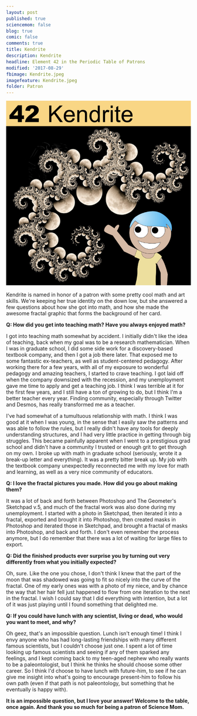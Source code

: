```yaml
---
layout: post
published: true
sciencemom: false
blog: true
comic: false
comments: true
title: Kendrite
description: Kendrite
headline: Element 42 in the Periodic Table of Patrons
modified: '2017-08-29'
fbimage: Kendrite.jpeg
imagefeature: Kendrite.jpeg
folder: Patron
---
```

<span class="image left" style="width:400px; max-width:50%"><img src="images/Patron/Kendrite.jpeg" alt="Patron 42 on the Periodic Table of Patrons - Kendrite" /></span>

Kendrite is named in honor of a patron with some pretty cool math and art skills. We're keeping her true identity on the down low, but she answered a few questions about how she got into math, and how she made the awesome fractal graphic that forms the background of her card. 

**Q: How did you get into teaching math? Have you always enjoyed math?**

I got into teaching math somewhat by accident. I initially didn't like the idea of teaching, back when my goal was to be a research mathematician. When I was in graduate school, I did some side work for a discovery-based textbook company, and then I got a job there later. That exposed me to some fantastic ex-teachers, as well as student-centered pedagogy. After working there for a few years, with all of my exposure to wonderful pedagogy and amazing teachers, I started to crave teaching. I got laid off when the company downsized with the recession, and my unemployment gave me time to apply and get a teaching job. I think I was terrible at it for the first few years, and I still have a ton of growing to do, but I think I'm a better teacher every year. Finding community, especially through Twitter and Desmos, has really transformed me as a teacher.

I've had somewhat of a tumultuous relationship with math. I think I was good at it when I was young, in the sense that I easily saw the patterns and was able to follow the rules, but I really didn't have any tools for deeply understanding structures, and I had very little practice in getting through big struggles. This became painfully apparent when I went to a prestigious grad school and didn't have a community I trusted or enough grit to get through on my own. I broke up with math in graduate school (seriously, wrote it a break-up letter and everything). It was a pretty bitter break up. My job with the textbook company unexpectedly reconnected me with my love for math and learning, as well as a very nice community of educators.

 
**Q: I love the fractal pictures you made. How did you go about making them?**

It was a lot of back and forth between Photoshop and The Geometer's Sketchpad v.5, and much of the fractal work was also done during my unemployment. I started with a photo in Sketchpad, then iterated it into a fractal, exported and brought it into Photoshop, then created masks in Photoshop and iterated those in Sketchpad, and brought a fractal of masks into Photoshop, and back and forth. I don't even remember the process anymore, but I do remember that there was a lot of waiting for large files to export.

 
**Q: Did the finished products ever surprise you by turning out very differently from what you initially expected?**

Oh, sure. Like the one you chose, I don't think I knew that the part of the moon that was shadowed was going to fit so nicely into the curve of the fractal. One of my early ones was with a photo of my niece, and by chance the way that her hair fell just happened to flow from one iteration to the next in the fractal. I wish I could say that I did everything with intention, but a lot of it was just playing until I found something that delighted me.

 
**Q: If you could have lunch with any scientist, living or dead, who would you want to meet, and why?**

Oh geez, that's an impossible question. Lunch isn't enough time! I think I envy anyone who has had long-lasting friendships with many different famous scientists, but I couldn't choose just one. I spent a lot of time looking up famous scientists and seeing if any of them sparked any feelings, and I kept coming back to my teen-aged nephew who really wants to be a paleontologist, but I think he thinks he should choose some other career. So I think I'd choose to have lunch with future-him, to see if he can give me insight into what's going to encourage present-him to follow his own path (even if that path is not paleontology, but something that he eventually is happy with).

**It is an impossible question, but I love your answer!
Welcome to the table, once again. And thank you so much for being a patron of Science Mom.** 